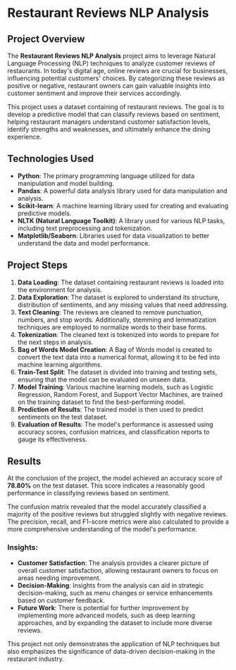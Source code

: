 # Restaurant Reviews NLP Analysis

## Project Overview
The **Restaurant Reviews NLP Analysis** project aims to leverage Natural Language Processing (NLP) techniques to analyze customer reviews of restaurants. In today's digital age, online reviews are crucial for businesses, influencing potential customers' choices. By categorizing these reviews as positive or negative, restaurant owners can gain valuable insights into customer sentiment and improve their services accordingly.

This project uses a dataset containing of restaurant reviews. The goal is to develop a predictive model that can classify reviews based on sentiment, helping restaurant managers understand customer satisfaction levels, identify strengths and weaknesses, and ultimately enhance the dining experience.

## Technologies Used
- **Python**: The primary programming language utilized for data manipulation and model building.
- **Pandas**: A powerful data analysis library used for data manipulation and analysis.
- **Scikit-learn**: A machine learning library used for creating and evaluating predictive models.
- **NLTK (Natural Language Toolkit)**: A library used for various NLP tasks, including text preprocessing and tokenization.
- **Matplotlib/Seaborn**: Libraries used for data visualization to better understand the data and model performance.

## Project Steps

1. **Data Loading**: The dataset containing restaurant reviews is loaded into the environment for analysis.
2. **Data Exploration**: The dataset is explored to understand its structure, distribution of sentiments, and any missing values that need addressing.
3. **Text Cleaning**: The reviews are cleaned to remove punctuation, numbers, and stop words. Additionally, stemming and lemmatization techniques are employed to normalize words to their base forms.
4. **Tokenization**: The cleaned text is tokenized into words to prepare for the next steps in analysis.
5. **Bag of Words Model Creation**: A Bag of Words model is created to convert the text data into a numerical format, allowing it to be fed into machine learning algorithms.
6. **Train-Test Split**: The dataset is divided into training and testing sets, ensuring that the model can be evaluated on unseen data.
7. **Model Training**: Various machine learning models, such as Logistic Regression, Random Forest, and Support Vector Machines, are trained on the training dataset to find the best-performing model.
8. **Prediction of Results**: The trained model is then used to predict sentiments on the test dataset.
9. **Evaluation of Results**: The model's performance is assessed using accuracy scores, confusion matrices, and classification reports to gauge its effectiveness.

## Results
At the conclusion of the project, the model achieved an accuracy score of **78.80%** on the test dataset. This score indicates a reasonably good performance in classifying reviews based on sentiment. 

The confusion matrix revealed that the model accurately classified a majority of the positive reviews but struggled slightly with negative reviews. The precision, recall, and F1-score metrics were also calculated to provide a more comprehensive understanding of the model's performance. 

### Insights:
- **Customer Satisfaction**: The analysis provides a clearer picture of overall customer satisfaction, allowing restaurant owners to focus on areas needing improvement.
- **Decision-Making**: Insights from the analysis can aid in strategic decision-making, such as menu changes or service enhancements based on customer feedback.
- **Future Work**: There is potential for further improvement by implementing more advanced models, such as deep learning approaches, and by expanding the dataset to include more diverse reviews.

This project not only demonstrates the application of NLP techniques but also emphasizes the significance of data-driven decision-making in the restaurant industry.
